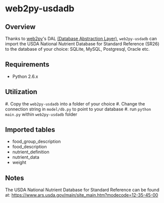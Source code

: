 web2py-usdadb
=============

Overview
--------
Thanks to <a href='http://web2py.com'>web2py</a>'s DAL <a href='http://web2py.com/books/default/chapter/29/06'>(Database Abstraction Layer)</a>,
`web2py-usdadb` can import the USDA National Nutrient Database for Standard Reference  (SR26)
to the database of your choice: SQLite, MySQL, Postgresql, Oracle etc.

Requirements
------------
* Python 2.6.x

Utilization
------------
#. Copy the `web2py-usdadb` into a folder of your choice
#. Change the connection string in `model/db.py` to point to your database
#. run `python main.py` within `web2py-usdadb` folder

Imported tables
---------------
* food_group_description
* food_description
* nutrient_definition
* nutrient_data
* weight

Notes
-----
The USDA National Nutrient Database for Standard Reference can be found at:
https://www.ars.usda.gov/main/site_main.htm?modecode=12-35-45-00
